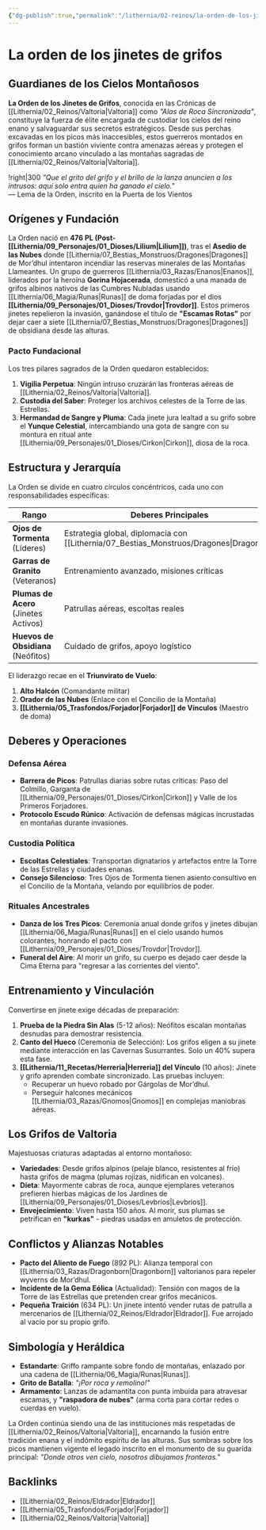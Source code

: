 ```yaml
---
{"dg-publish":true,"permalink":"/lithernia/02-reinos/la-orden-de-los-jinetes-de-grifos/","title":"La orden de los jinetes de grifos","tags":["lithernia","organización","militar","enano"]}
---
```


# La orden de los jinetes de grifos

## Guardianes de los Cielos Montañosos
**La Orden de los Jinetes de Grifos**, conocida en las Crónicas de [[Lithernia/02_Reinos/Valtoria\|Valtoria]] como *"Alas de Roca Sincronizada"*, constituye la fuerza de élite encargada de custodiar los cielos del reino enano y salvaguardar sus secretos estratégicos. Desde sus perchas excavadas en los picos más inaccesibles, estos guerreros montados en grifos forman un bastión viviente contra amenazas aéreas y protegen el conocimiento arcano vinculado a las montañas sagradas de [[Lithernia/02_Reinos/Valtoria\|Valtoria]].

!right|300
*"Que el grito del grifo y el brillo de la lanza anuncien a los intrusos: aquí solo entra quien ha ganado el cielo."*  
— Lema de la Orden, inscrito en la Puerta de los Vientos  

## Orígenes y Fundación
La Orden nació en **476 PL (Post-[[Lithernia/09_Personajes/01_Dioses/Lilium\|Lilium]])**, tras el **Asedio de las Nubes** donde [[Lithernia/07_Bestias_Monstruos/Dragones\|Dragones]] de Mor’dhul intentaron incendiar las reservas minerales de las Montañas Llameantes. Un grupo de guerreros [[Lithernia/03_Razas/Enanos\|Enanos]], liderados por la heroína **Gorina Hojacerada**, domesticó a una manada de grifos albinos nativos de las Cumbres Nubladas usando [[Lithernia/06_Magia/Runas\|Runas]] de doma forjadas por el dios **[[Lithernia/09_Personajes/01_Dioses/Trovdor\|Trovdor]]**. Estos primeros jinetes repelieron la invasión, ganándose el título de **"Escamas Rotas"** por dejar caer a siete [[Lithernia/07_Bestias_Monstruos/Dragones\|Dragones]] de obsidiana desde las alturas.

### Pacto Fundacional
Los tres pilares sagrados de la Orden quedaron establecidos:
1. **Vigilia Perpetua**: Ningún intruso cruzarán las fronteras aéreas de [[Lithernia/02_Reinos/Valtoria\|Valtoria]].  
2. **Custodia del Saber**: Proteger los archivos celestes de la Torre de las Estrellas.  
3. **Hermandad de Sangre y Pluma**: Cada jinete jura lealtad a su grifo sobre el **Yunque Celestial**, intercambiando una gota de sangre con su montura en ritual ante [[Lithernia/09_Personajes/01_Dioses/Cirkon\|Cirkon]], diosa de la roca.

## Estructura y Jerarquía
La Orden se divide en cuatro círculos concéntricos, cada uno con responsabilidades específicas:

| Rango               | Deberes Principales                         | Montura                | Sede                  |
|---------------------|---------------------------------------------|------------------------|-----------------------|
| **Ojos de Tormenta** (Líderes) | Estrategia global, diplomacia con [[Lithernia/07_Bestias_Monstruos/Dragones\|Dragones]] | Grifos dorados ancianos | Nido del Trueno       | 
| **Garras de Granito** (Veteranos) | Entrenamiento avanzado, misiones críticas | Grifos de obsidiana    | Fortaleza Alada       |
| **Plumas de Acero** (Jinetes Activos)| Patrullas aéreas, escoltas reales         | Grifos juveniles       | 7 Torres Vigía        | 
| **Huevos de Obsidiana** (Neófitos) | Cuidado de grifos, apoyo logístico        | Sin montura asignada   | Cuna de los Vientos   |  

El liderazgo recae en el **Triunvirato de Vuelo**:  
1. **Alto Halcón** (Comandante militar)  
2. **Orador de las Nubes** (Enlace con el Concilio de la Montaña)  
3. **[[Lithernia/05_Trasfondos/Forjador\|Forjador]] de Vínculos** (Maestro de doma)  

## Deberes y Operaciones

### Defensa Aérea
- **Barrera de Picos**: Patrullas diarias sobre rutas críticas: Paso del Colmillo, Garganta de [[Lithernia/09_Personajes/01_Dioses/Cirkon\|Cirkon]] y Valle de los Primeros Forjadores.  
- **Protocolo Escudo Rúnico**: Activación de defensas mágicas incrustadas en montañas durante invasiones.  

### Custodia Política
- **Escoltas Celestiales**: Transportan dignatarios y artefactos entre la Torre de las Estrellas y ciudades enanas.  
- **Consejo Silencioso**: Tres Ojos de Tormenta tienen asiento consultivo en el Concilio de la Montaña, velando por equilibrios de poder.

### Rituales Ancestrales
- **Danza de los Tres Picos**: Ceremonia anual donde grifos y jinetes dibujan [[Lithernia/06_Magia/Runas\|Runas]] en el cielo usando humos colorantes, honrando el pacto con [[Lithernia/09_Personajes/01_Dioses/Trovdor\|Trovdor]].  
- **Funeral del Aire**: Al morir un grifo, su cuerpo es dejado caer desde la Cima Eterna para "regresar a las corrientes del viento".

## Entrenamiento y Vinculación
Convertirse en jinete exige décadas de preparación:

1. **Prueba de la Piedra Sin Alas** (5-12 años): Neófitos escalan montañas desnudas para demostrar resistencia.  
2. **Canto del Hueco** (Ceremonia de Selección): Los grifos eligen a su jinete mediante interacción en las Cavernas Susurrantes. Solo un 40% supera esta fase.  
3. **[[Lithernia/11_Recetas/Herreria\|Herreria]] del Vínculo** (10 años): Jinete y grifo aprenden combate sincronizado. Las pruebas incluyen:
   - Recuperar un huevo robado por Gárgolas de Mor’dhul.  
   - Perseguir halcones mecánicos [[Lithernia/03_Razas/Gnomos\|Gnomos]] en complejas maniobras aéreas.

## Los Grifos de Valtoria
Majestuosas criaturas adaptadas al entorno montañoso:
- **Variedades**: Desde grifos alpinos (pelaje blanco, resistentes al frío) hasta grifos de magma (plumas rojizas, nidifican en volcanes).  
- **Dieta**: Mayormente cabras de roca, aunque ejemplares veteranos prefieren hierbas mágicas de los Jardines de [[Lithernia/09_Personajes/01_Dioses/Levbrios\|Levbrios]].  
- **Envejecimiento**: Viven hasta 150 años. Al morir, sus plumas se petrifican en **"kurkas"** - piedras usadas en amuletos de protección.

## Conflictos y Alianzas Notables
- **Pacto del Aliento de Fuego** (892 PL): Alianza temporal con [[Lithernia/03_Razas/Dragonborn\|Dragonborn]] valtorianos para repeler wyverns de Mor’dhul.  
- **Incidente de la Gema Eólica** (Actualidad): Tensión con magos de la Torre de las Estrellas que pretenden crear grifos mecánicos.  
- **Pequeña Traición** (634 PL): Un jinete intentó vender rutas de patrulla a mercenarios de [[Lithernia/02_Reinos/Eldrador\|Eldrador]]. Fue arrojado al vacío por su propio grifo.

## Simbología y Heráldica
- **Estandarte**: Griffo rampante sobre fondo de montañas, enlazado por una cadena de [[Lithernia/06_Magia/Runas\|Runas]].  
- **Grito de Batalla**: *"¡Por roca y remolino!"*  
- **Armamento**: Lanzas de adamantita con punta imbuida para atravesar escamas, y **"raspadora de nubes"** (arma corta para cortar redes o cuerdas en vuelo).

La Orden continúa siendo una de las instituciones más respetadas de [[Lithernia/02_Reinos/Valtoria\|Valtoria]], encarnando la fusión entre tradición enana y el indómito espíritu de las alturas. Sus sombras sobre los picos mantienen vigente el legado inscrito en el monumento de su guarida principal: *"Donde otros ven cielo, nosotros dibujamos fronteras."*

## Backlinks
- [[Lithernia/02_Reinos/Eldrador\|Eldrador]]
- [[Lithernia/05_Trasfondos/Forjador\|Forjador]]
- [[Lithernia/02_Reinos/Valtoria\|Valtoria]]
